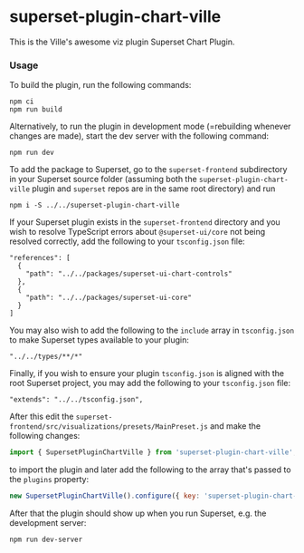 # superset-plugin-chart-ville

This is the Ville&#39;s awesome viz plugin Superset Chart Plugin.

### Usage

To build the plugin, run the following commands:

```
npm ci
npm run build
```

Alternatively, to run the plugin in development mode (=rebuilding whenever changes are made), start the dev server with the following command:

```
npm run dev
```

To add the package to Superset, go to the `superset-frontend` subdirectory in your Superset source folder (assuming both the `superset-plugin-chart-ville` plugin and `superset` repos are in the same root directory) and run
```
npm i -S ../../superset-plugin-chart-ville
```

If your Superset plugin exists in the `superset-frontend` directory and you wish to resolve TypeScript errors about `@superset-ui/core` not being resolved correctly, add the following to your `tsconfig.json` file:

```
"references": [
  {
    "path": "../../packages/superset-ui-chart-controls"
  },
  {
    "path": "../../packages/superset-ui-core"
  }
]
```

You may also wish to add the following to the `include` array in `tsconfig.json` to make Superset types available to your plugin:

```
"../../types/**/*"
```

Finally, if you wish to ensure your plugin `tsconfig.json` is aligned with the root Superset project, you may add the following to your `tsconfig.json` file:

```
"extends": "../../tsconfig.json",
```

After this edit the `superset-frontend/src/visualizations/presets/MainPreset.js` and make the following changes:

```js
import { SupersetPluginChartVille } from 'superset-plugin-chart-ville';
```

to import the plugin and later add the following to the array that's passed to the `plugins` property:
```js
new SupersetPluginChartVille().configure({ key: 'superset-plugin-chart-ville' }),
```

After that the plugin should show up when you run Superset, e.g. the development server:

```
npm run dev-server
```
